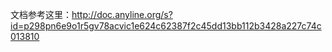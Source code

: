 文档参考这里：http://doc.anyline.org/s?id=p298pn6e9o1r5gv78acvic1e624c62387f2c45dd13bb112b3428a227c74c013810